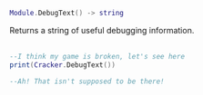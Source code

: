 ```lua
Module.DebugText() -> string
```
Returns a string of useful debugging information.
<br /><br />

```lua
--I think my game is broken, let's see here
print(Cracker.DebugText())

--Ah! That isn't supposed to be there!
```
